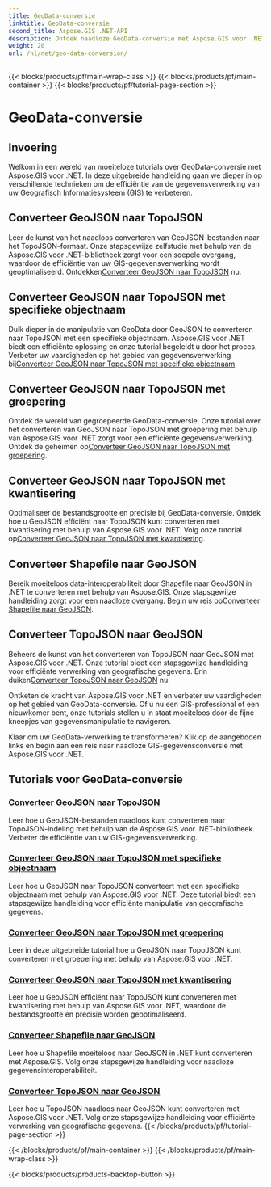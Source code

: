 ```yaml
---
title: GeoData-conversie
linktitle: GeoData-conversie
second_title: Aspose.GIS .NET-API
description: Ontdek naadloze GeoData-conversie met Aspose.GIS voor .NET-tutorials. Leer hoe u GeoJSON naar TopoJSON, Shapefile naar GeoJSON converteert en meer.
weight: 20
url: /nl/net/geo-data-conversion/
---
```


{{< blocks/products/pf/main-wrap-class >}}
{{< blocks/products/pf/main-container >}}
{{< blocks/products/pf/tutorial-page-section >}}

# GeoData-conversie

## Invoering

Welkom in een wereld van moeiteloze tutorials over GeoData-conversie met Aspose.GIS voor .NET. In deze uitgebreide handleiding gaan we dieper in op verschillende technieken om de efficiëntie van de gegevensverwerking van uw Geografisch Informatiesysteem (GIS) te verbeteren.

## Converteer GeoJSON naar TopoJSON
 Leer de kunst van het naadloos converteren van GeoJSON-bestanden naar het TopoJSON-formaat. Onze stapsgewijze zelfstudie met behulp van de Aspose.GIS voor .NET-bibliotheek zorgt voor een soepele overgang, waardoor de efficiëntie van uw GIS-gegevensverwerking wordt geoptimaliseerd. Ontdekken[Converteer GeoJSON naar TopoJSON](./convert-geojson-to-topojson/) nu.

## Converteer GeoJSON naar TopoJSON met specifieke objectnaam
 Duik dieper in de manipulatie van GeoData door GeoJSON te converteren naar TopoJSON met een specifieke objectnaam. Aspose.GIS voor .NET biedt een efficiënte oplossing en onze tutorial begeleidt u door het proces. Verbeter uw vaardigheden op het gebied van gegevensverwerking bij[Converteer GeoJSON naar TopoJSON met specifieke objectnaam](./convert-geojson-to-topojson-with-specific-object-name/).

## Converteer GeoJSON naar TopoJSON met groepering
Ontdek de wereld van gegroepeerde GeoData-conversie. Onze tutorial over het converteren van GeoJSON naar TopoJSON met groepering met behulp van Aspose.GIS voor .NET zorgt voor een efficiënte gegevensverwerking. Ontdek de geheimen op[Converteer GeoJSON naar TopoJSON met groepering](./convert-geojson-to-topojson-with-grouping/).

## Converteer GeoJSON naar TopoJSON met kwantisering
 Optimaliseer de bestandsgrootte en precisie bij GeoData-conversie. Ontdek hoe u GeoJSON efficiënt naar TopoJSON kunt converteren met kwantisering met behulp van Aspose.GIS voor .NET. Volg onze tutorial op[Converteer GeoJSON naar TopoJSON met kwantisering](./convert-geojson-to-topojson-with-quantization/).

## Converteer Shapefile naar GeoJSON
 Bereik moeiteloos data-interoperabiliteit door Shapefile naar GeoJSON in .NET te converteren met behulp van Aspose.GIS. Onze stapsgewijze handleiding zorgt voor een naadloze overgang. Begin uw reis op[Converteer Shapefile naar GeoJSON](./convert-shapefile-to-geojson/).

## Converteer TopoJSON naar GeoJSON
 Beheers de kunst van het converteren van TopoJSON naar GeoJSON met Aspose.GIS voor .NET. Onze tutorial biedt een stapsgewijze handleiding voor efficiënte verwerking van geografische gegevens. Erin duiken[Converteer TopoJSON naar GeoJSON](./convert-topojson-to-geojson/) nu.

Ontketen de kracht van Aspose.GIS voor .NET en verbeter uw vaardigheden op het gebied van GeoData-conversie. Of u nu een GIS-professional of een nieuwkomer bent, onze tutorials stellen u in staat moeiteloos door de fijne kneepjes van gegevensmanipulatie te navigeren.

Klaar om uw GeoData-verwerking te transformeren? Klik op de aangeboden links en begin aan een reis naar naadloze GIS-gegevensconversie met Aspose.GIS voor .NET.
## Tutorials voor GeoData-conversie
### [Converteer GeoJSON naar TopoJSON](./convert-geojson-to-topojson/)
Leer hoe u GeoJSON-bestanden naadloos kunt converteren naar TopoJSON-indeling met behulp van de Aspose.GIS voor .NET-bibliotheek. Verbeter de efficiëntie van uw GIS-gegevensverwerking.
### [Converteer GeoJSON naar TopoJSON met specifieke objectnaam](./convert-geojson-to-topojson-with-specific-object-name/)
Leer hoe u GeoJSON naar TopoJSON converteert met een specifieke objectnaam met behulp van Aspose.GIS voor .NET. Deze tutorial biedt een stapsgewijze handleiding voor efficiënte manipulatie van geografische gegevens.
### [Converteer GeoJSON naar TopoJSON met groepering](./convert-geojson-to-topojson-with-grouping/)
Leer in deze uitgebreide tutorial hoe u GeoJSON naar TopoJSON kunt converteren met groepering met behulp van Aspose.GIS voor .NET.
### [Converteer GeoJSON naar TopoJSON met kwantisering](./convert-geojson-to-topojson-with-quantization/)
Leer hoe u GeoJSON efficiënt naar TopoJSON kunt converteren met kwantisering met behulp van Aspose.GIS voor .NET, waardoor de bestandsgrootte en precisie worden geoptimaliseerd.
### [Converteer Shapefile naar GeoJSON](./convert-shapefile-to-geojson/)
Leer hoe u Shapefile moeiteloos naar GeoJSON in .NET kunt converteren met Aspose.GIS. Volg onze stapsgewijze handleiding voor naadloze gegevensinteroperabiliteit.
### [Converteer TopoJSON naar GeoJSON](./convert-topojson-to-geojson/)
Leer hoe u TopoJSON naadloos naar GeoJSON kunt converteren met Aspose.GIS voor .NET. Volg onze stapsgewijze handleiding voor efficiënte verwerking van geografische gegevens.
{{< /blocks/products/pf/tutorial-page-section >}}

{{< /blocks/products/pf/main-container >}}
{{< /blocks/products/pf/main-wrap-class >}}

{{< blocks/products/products-backtop-button >}}
